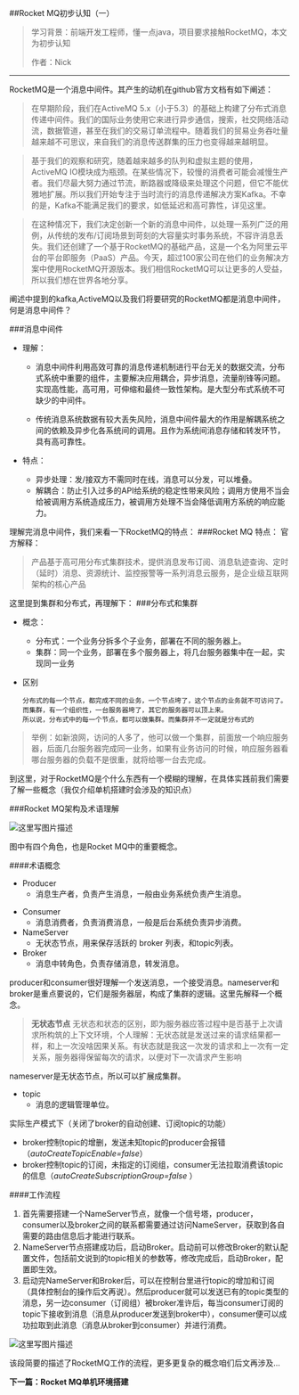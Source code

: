 ##Rocket MQ初步认知（一）
> 学习背景：前端开发工程师，懂一点java，项目要求接触RocketMQ，本文为初步认知
>
> 作者：Nick

***

RocketMQ是一个消息中间件。其产生的动机在github官方文档有如下阐述：

>在早期阶段，我们在ActiveMQ 5.x（小于5.3）的基础上构建了分布式消息传递中间件。我们的国际业务使用它来进行异步通信，搜索，社交网络活动流，数据管道，甚至在我们的交易订单流程中。随着我们的贸易业务吞吐量越来越不可思议，来自我们的消息传送群集的压力也变得越来越明显。

>基于我们的观察和研究，随着越来越多的队列和虚拟主题的使用，ActiveMQ IO模块成为瓶颈。在某些情况下，较慢的消费者可能会减慢生产者。我们尽最大努力通过节流，断路器或降级来处理这个问题，但它不能优雅地扩展。所以我们开始专注于当时流行的消息传递解决方案Kafka。不幸的是，Kafka不能满足我们的要求，如低延迟和高可靠性，详见这里。

>在这种情况下，我们决定创新一个新的消息中间件，以处理一系列广泛的用例，从传统的发布/订阅场景到苛刻的大容量实时事务系统，不容许消息丢失。我们还创建了一个基于RocketMQ的基础产品，这是一个名为阿里云平台的平台即服务（PaaS）产品。今天，超过100家公司在他们的业务解决方案中使用RocketMQ开源版本。我们相信RocketMQ可以让更多的人受益，所以我们想在世界各地分享。

阐述中提到的kafka,ActiveMQ以及我们将要研究的RocketMQ都是消息中间件，何是消息中间件？

###消息中间件
* 理解：

    + 消息中间件利用高效可靠的消息传递机制进行平台无关的数据交流，分布式系统中重要的组件，主要解决应用耦合，异步消息，流量削锋等问题。实现高性能，高可用，可伸缩和最终一致性架构。是大型分布式系统不可缺少的中间件。

    + 传统消息系统数据有较大丢失风险，消息中间件最大的作用是解耦系统之间的依赖及异步化各系统间的调用。且作为系统间消息存储和转发环节，具有高可靠性。

* 特点：

    + 异步处理：发/接双方不需同时在线，消息可以分发，可以堆叠。
    + 解耦合：防止引入过多的API给系统的稳定性带来风险；调用方使用不当会给被调用方系统造成压力，被调用方处理不当会降低调用方系统的响应能力。

理解完消息中间件，我们来看一下RocketMQ的特点：
###Rocket MQ 特点：
官方解释：
>产品基于高可用分布式集群技术，提供消息发布订阅、消息轨迹查询、定时（延时）消息、资源统计、监控报警等一系列消息云服务，是企业级互联网架构的核心产品  

这里提到集群和分布式，再理解下：
###分布式和集群
*   概念：
    * 分布式：一个业务分拆多个子业务，部署在不同的服务器上。
    * 集群：同一个业务，部署在多个服务器上，将几台服务器集中在一起，实现同一业务

*   区别

        分布式的每一个节点，都完成不同的业务，一个节点垮了，这个节点的业务就不可访问了。而集群，有一个组织性，一台服务器垮了，其它的服务器可以顶上来。
        所以说，分布式中的每一个节点，都可以做集群。而集群并不一定就是分布式的

>举例：如新浪网，访问的人多了，他可以做一个集群，前面放一个响应服务器，后面几台服务器完成同一业务，如果有业务访问的时候，响应服务器看哪台服务器的负载不是很重，就将给哪一台去完成。

到这里，对于RocketMQ是个什么东西有一个模糊的理解，在具体实践前我们需要了解一些概念（我仅介绍单机搭建时会涉及的知识点）

###Rocket MQ架构及术语理解

![这里写图片描述](http://img.blog.csdn.net/20161128120922265)

图中有四个角色，也是Rocket MQ中的重要概念。

####术语概念

* Producer
    * 消息生产者，负责产生消息，一般由业务系统负责产生消息。
+ Consumer
    + 消息消费者，负责消费消息，一般是后台系统负责异步消费。
+ NameServer
    * 无状态节点，用来保存活跃的 broker 列表，和topic列表。
+ Broker
    * 消息中转角色，负责存储消息，转发消息。

producer和consumer很好理解一个发送消息，一个接受消息。nameserver和broker是重点要说的，它们是服务器层，构成了集群的逻辑。这里先解释一个概念。

>__无状态节点__
>无状态和状态的区别，即为服务器应答过程中是否基于上次请求所构筑的上下文环境，个人理解：无状态就是发送过来的请求结果都一样，和上一次没啥因果关系。有状态就是我这一次发的请求和上一次有一定关系，服务器得保留每次的请求，以便对下一次请求产生影响

nameserver是无状态节点，所以可以扩展成集群。

* topic
    - 消息的逻辑管理单位。

实际生产模式下（关闭了broker的自动创建、订阅topic的功能）

* broker控制topic的增删，发送未知topic的producer会报错（_autoCreateTopicEnable=false_）
* broker控制topic的订阅，未指定的订阅组，consumer无法拉取消费该topic的信息（_autoCreateSubscriptionGroup=false_ ）

####工作流程

1. 首先需要搭建一个NameServer节点，就像一个信号塔，producer，consumer以及broker之间的联系都需要通过访问NameServer，获取到各自需要的路由信息后才能进行联系。
2. NameServer节点搭建成功后，启动Broker。启动前可以修改Broker的默认配置文件，包括前文说到的topic相关的参数等，修改完成后，启动Broker，配置即生效。
3. 启动完NameServer和Broker后，可以在控制台里进行topic的增加和订阅（具体控制台的操作后文再说）。然后producer就可以发送已有的topic类型的消息，另一边consumer（订阅组）被broker准许后，每当consumer订阅的topic下接收到消息（消息从producer发送到broker中），consumer便可以成功拉取到此消息（消息从broker到consumer）并进行消费。

![这里写图片描述](http://img.blog.csdn.net/20161128121111594)

该段简要的描述了RocketMQ工作的流程，更多更复杂的概念咱们后文再涉及...


__下一篇：Rocket MQ单机环境搭建__




